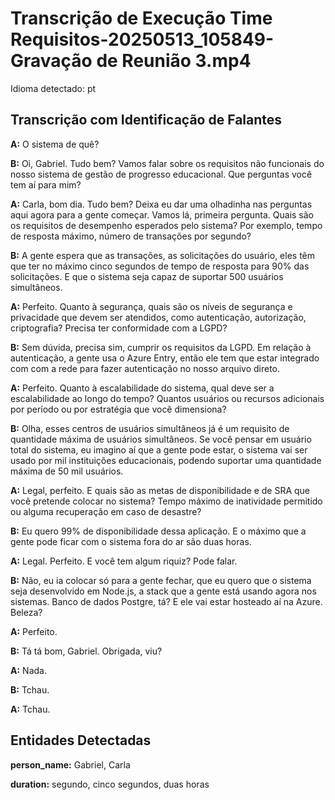 # Transcrição de Execução Time Requisitos-20250513_105849-Gravação de Reunião 3.mp4

Idioma detectado: pt

## Transcrição com Identificação de Falantes

**A:** O sistema de quê?

**B:** Oi, Gabriel. Tudo bem? Vamos falar sobre os requisitos não funcionais do nosso sistema de gestão de progresso educacional. Que perguntas você tem aí para mim?

**A:** Carla, bom dia. Tudo bem? Deixa eu dar uma olhadinha nas perguntas aqui agora para a gente começar. Vamos lá, primeira pergunta. Quais são os requisitos de desempenho esperados pelo sistema? Por exemplo, tempo de resposta máximo, número de transações por segundo?

**B:** A gente espera que as transações, as solicitações do usuário, eles têm que ter no máximo cinco segundos de tempo de resposta para 90% das solicitações. E que o sistema seja capaz de suportar 500 usuários simultâneos.

**A:** Perfeito. Quanto à segurança, quais são os níveis de segurança e privacidade que devem ser atendidos, como autenticação, autorização, criptografia? Precisa ter conformidade com a LGPD?

**B:** Sem dúvida, precisa sim, cumprir os requisitos da LGPD. Em relação à autenticação, a gente usa o Azure Entry, então ele tem que estar integrado com com a rede para fazer autenticação no nosso arquivo direto.

**A:** Perfeito. Quanto à escalabilidade do sistema, qual deve ser a escalabilidade ao longo do tempo? Quantos usuários ou recursos adicionais por período ou por estratégia que você dimensiona?

**B:** Olha, esses centros de usuários simultâneos já é um requisito de quantidade máxima de usuários simultâneos. Se você pensar em usuário total do sistema, eu imagino aí que a gente pode estar, o sistema vai ser usado por mil instituições educacionais, podendo suportar uma quantidade máxima de 50 mil usuários.

**A:** Legal, perfeito. E quais são as metas de disponibilidade e de SRA que você pretende colocar no sistema? Tempo máximo de inatividade permitido ou alguma recuperação em caso de desastre?

**B:** Eu quero 99% de disponibilidade dessa aplicação. E o máximo que a gente pode ficar com o sistema fora do ar são duas horas.

**A:** Legal. Perfeito. E você tem algum riquiz? Pode falar.

**B:** Não, eu ia colocar só para a gente fechar, que eu quero que o sistema seja desenvolvido em Node.js, a stack que a gente está usando agora nos sistemas. Banco de dados Postgre, tá? E ele vai estar hosteado aí na Azure. Beleza?

**A:** Perfeito.

**B:** Tá tá bom, Gabriel. Obrigada, viu?

**A:** Nada.

**B:** Tchau.

**A:** Tchau.


## Entidades Detectadas

**person_name:** Gabriel, Carla

**duration:** segundo, cinco segundos, duas horas

